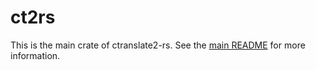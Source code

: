 # ct2rs

This is the main crate of ctranslate2-rs.
See the [main README](../README.md) for more information.
